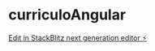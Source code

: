 # curriculoAngular

[Edit in StackBlitz next generation editor ⚡️](https://stackblitz.com/~/github.com/TheMatheusVieira/curriculoAngular)